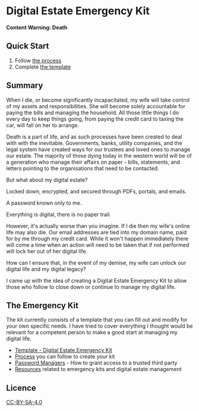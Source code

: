 # Digital Estate Emergency Kit

**Content Warning: Death**

## Quick Start

1. Follow [the process](Process.md)
2. Complete [the template](Template%20-%20Digital%20Estate%20Emergency%20Kit.md)

## Summary

When I die, or become significantly incapacitated, my wife will take control of my assets and responsibilities. She will become solely accountable for paying the bills and managing the household. All those little things I do every day to keep things going, from paying the credit card to taxing the car, will fall on her to arrange.

Death is a part of life, and as such processes have been created to deal with with the inevitable. Governments, banks, utility companies, and the legal system have created ways for our trustees and loved ones to manage our estate. The majority of those dying today in the western world will be of a generation who manage their affairs on paper - bills, statements, and letters pointing to the organisations that need to be contacted.

But what about my digital estate?

Locked down, encrypted, and secured through PDFs, portals, and emails.

A password known only to me.

Everything is digital, there is no paper trail.

However, it's actually worse than you imagine. If I die then my wife's online life may also die. Our email addresses are tied into my domain name, paid for by me through my credit card. While it won't happen immediately there will come a time when an action will need to be taken that if not performed will lock her out of her digital life.

How can I ensure that, in the event of my demise, my wife can unlock our digital life and my digital legacy?

I came up with the idea of creating a Digital Estate Emergency Kit to allow those who follow to close down or continue to manage my digital life.

## The Emergency Kit

The kit currently consists of a template that you can fill out and modify for your own specific needs. I have tried to cover everything I thought would be relevant for a competent person to make a good start at managing my digital life.

- [Template - Digital Estate Emergency Kit](https://github.com/danieldurrans/Digital-Estate-Emergency-Kit/blob/main/Template%20-%20Digital%20Estate%20Emergency%20Kit.md)
- [Process](Process.md) you can follow to create your kit
- [Password Managers](Password%20Managers.md) - How to grant access to a trusted third party
- [Resources](Resources.md) related to emergency kits and digital estate management


## Licence

[CC-BY-SA-4.0](LICENCE)

